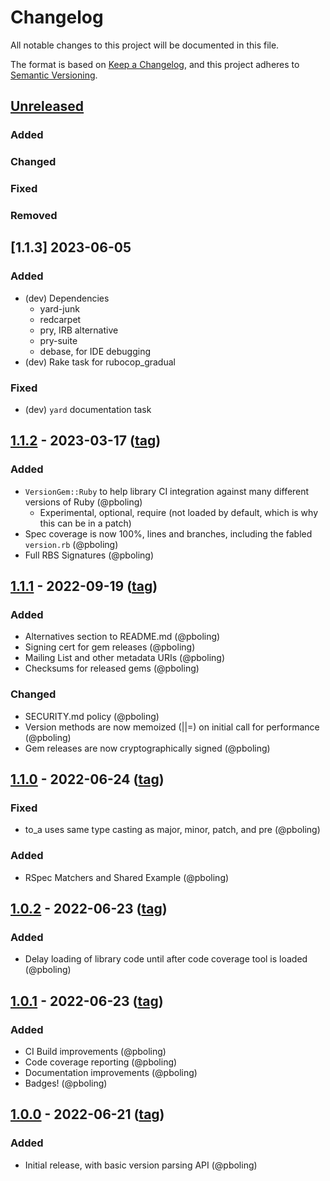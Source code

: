 # Changelog
All notable changes to this project will be documented in this file.

The format is based on [Keep a Changelog](https://keepachangelog.com/en/1.0.0/),
and this project adheres to [Semantic Versioning](https://semver.org/spec/v2.0.0.html).

## [Unreleased]
### Added
### Changed
### Fixed
### Removed

## [1.1.3] 2023-06-05
### Added
- (dev) Dependencies
  - yard-junk
  - redcarpet
  - pry, IRB alternative
  - pry-suite
  - debase,  for IDE debugging
- (dev) Rake task for rubocop_gradual
### Fixed
- (dev) `yard` documentation task

## [1.1.2] - 2023-03-17 ([tag][1.1.2t])
### Added
- `VersionGem::Ruby` to help library CI integration against many different versions of Ruby (@pboling)
  - Experimental, optional, require (not loaded by default, which is why this can be in a patch)
- Spec coverage is now 100%, lines and branches, including the fabled `version.rb` (@pboling)
- Full RBS Signatures (@pboling)

## [1.1.1] - 2022-09-19 ([tag][1.1.1t])
### Added
- Alternatives section to README.md (@pboling)
- Signing cert for gem releases (@pboling)
- Mailing List and other metadata URIs (@pboling)
- Checksums for released gems (@pboling)
### Changed
- SECURITY.md policy (@pboling)
- Version methods are now memoized (||=) on initial call for performance (@pboling)
- Gem releases are now cryptographically signed (@pboling)

## [1.1.0] - 2022-06-24 ([tag][1.1.0t])
### Fixed
- to_a uses same type casting as major, minor, patch, and pre (@pboling)
### Added
- RSpec Matchers and Shared Example (@pboling)

## [1.0.2] - 2022-06-23 ([tag][1.0.2t])
### Added
- Delay loading of library code until after code coverage tool is loaded (@pboling)

## [1.0.1] - 2022-06-23 ([tag][1.0.1t])
### Added
- CI Build improvements (@pboling)
- Code coverage reporting (@pboling)
- Documentation improvements (@pboling)
- Badges! (@pboling)

## [1.0.0] - 2022-06-21 ([tag][1.0.0t])
### Added
- Initial release, with basic version parsing API (@pboling)

[Unreleased]: https://gitlab.com/oauth-xx/version_gem/-/compare/v1.1.2...HEAD
[1.1.2]: https://gitlab.com/oauth-xx/version_gem/-/compare/v1.1.1...v1.1.2
[1.1.2t]: https://gitlab.com/oauth-xx/oauth2/-/tags/v1.1.2
[1.1.1]: https://gitlab.com/oauth-xx/version_gem/-/compare/v1.1.0...v1.1.1
[1.1.1t]: https://gitlab.com/oauth-xx/oauth2/-/tags/v1.1.1
[1.1.0]: https://gitlab.com/oauth-xx/version_gem/-/compare/v1.0.2...v1.1.0
[1.1.0t]: https://gitlab.com/oauth-xx/oauth2/-/tags/v1.1.0
[1.0.2]: https://gitlab.com/oauth-xx/version_gem/-/compare/v1.0.1...v1.0.2
[1.0.2t]: https://gitlab.com/oauth-xx/oauth2/-/tags/v1.0.2
[1.0.1]: https://gitlab.com/oauth-xx/version_gem/-/compare/v1.0.0...v1.0.1
[1.0.1t]: https://gitlab.com/oauth-xx/oauth2/-/tags/v1.0.1
[1.0.0]: https://gitlab.com/oauth-xx/version_gem/-/compare/a3055964517c159bf214712940982034b75264be...v1.0.0
[1.0.0t]: https://gitlab.com/oauth-xx/oauth2/-/tags/v1.0.0
